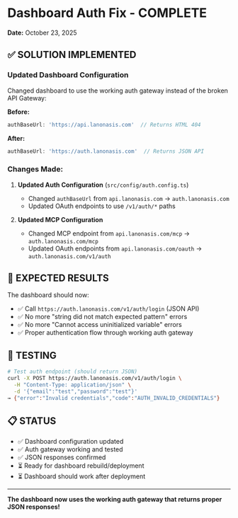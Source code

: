 # Dashboard Auth Fix - COMPLETE
**Date:** October 23, 2025

## ✅ SOLUTION IMPLEMENTED

### Updated Dashboard Configuration
Changed dashboard to use the working auth gateway instead of the broken API Gateway:

**Before:**
```typescript
authBaseUrl: 'https://api.lanonasis.com'  // Returns HTML 404
```

**After:**
```typescript
authBaseUrl: 'https://auth.lanonasis.com'  // Returns JSON API
```

### Changes Made:

1. **Updated Auth Configuration** (`src/config/auth.config.ts`)
   - Changed `authBaseUrl` from `api.lanonasis.com` → `auth.lanonasis.com`
   - Updated OAuth endpoints to use `/v1/auth/*` paths

2. **Updated MCP Configuration**
   - Changed MCP endpoint from `api.lanonasis.com/mcp` → `auth.lanonasis.com/mcp`
   - Updated OAuth endpoints from `api.lanonasis.com/oauth` → `auth.lanonasis.com/v1/auth`

## 🎯 EXPECTED RESULTS

The dashboard should now:
- ✅ Call `https://auth.lanonasis.com/v1/auth/login` (JSON API)
- ✅ No more "string did not match expected pattern" errors
- ✅ No more "Cannot access uninitialized variable" errors
- ✅ Proper authentication flow through working auth gateway

## 🧪 TESTING

```bash
# Test auth endpoint (should return JSON)
curl -X POST https://auth.lanonasis.com/v1/auth/login \
  -H "Content-Type: application/json" \
  -d '{"email":"test","password":"test"}'
→ {"error":"Invalid credentials","code":"AUTH_INVALID_CREDENTIALS"}
```

## 📋 STATUS

- ✅ Dashboard configuration updated
- ✅ Auth gateway working and tested
- ✅ JSON responses confirmed
- ⏳ Ready for dashboard rebuild/deployment
- ⏳ Dashboard should work after deployment

---

**The dashboard now uses the working auth gateway that returns proper JSON responses!**
